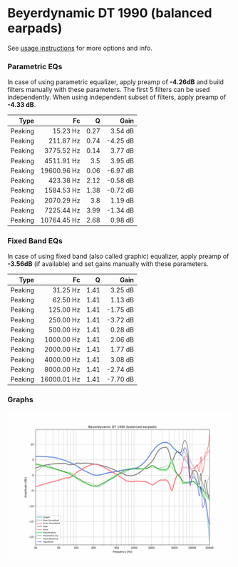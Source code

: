 # Beyerdynamic DT 1990 (balanced earpads)
See [usage instructions](https://github.com/jaakkopasanen/AutoEq#usage) for more options and info.

### Parametric EQs
In case of using parametric equalizer, apply preamp of **-4.26dB** and build filters manually
with these parameters. The first 5 filters can be used independently.
When using independent subset of filters, apply preamp of **-4.33 dB**.

| Type    | Fc          |    Q | Gain     |
|--------:|------------:|-----:|---------:|
| Peaking | 15.23 Hz    | 0.27 | 3.54 dB  |
| Peaking | 211.87 Hz   | 0.74 | -4.25 dB |
| Peaking | 3775.52 Hz  | 0.14 | 3.77 dB  |
| Peaking | 4511.91 Hz  | 3.5  | 3.95 dB  |
| Peaking | 19600.96 Hz | 0.06 | -6.97 dB |
| Peaking | 423.38 Hz   | 2.12 | -0.58 dB |
| Peaking | 1584.53 Hz  | 1.38 | -0.72 dB |
| Peaking | 2070.29 Hz  | 3.8  | 1.19 dB  |
| Peaking | 7225.44 Hz  | 3.99 | -1.34 dB |
| Peaking | 10764.45 Hz | 2.68 | 0.98 dB  |

### Fixed Band EQs
In case of using fixed band (also called graphic) equalizer, apply preamp of **-3.56dB**
(if available) and set gains manually with these parameters.

| Type    | Fc          |    Q | Gain     |
|--------:|------------:|-----:|---------:|
| Peaking | 31.25 Hz    | 1.41 | 3.25 dB  |
| Peaking | 62.50 Hz    | 1.41 | 1.13 dB  |
| Peaking | 125.00 Hz   | 1.41 | -1.75 dB |
| Peaking | 250.00 Hz   | 1.41 | -3.72 dB |
| Peaking | 500.00 Hz   | 1.41 | 0.28 dB  |
| Peaking | 1000.00 Hz  | 1.41 | 2.06 dB  |
| Peaking | 2000.00 Hz  | 1.41 | 1.77 dB  |
| Peaking | 4000.00 Hz  | 1.41 | 3.08 dB  |
| Peaking | 8000.00 Hz  | 1.41 | -2.74 dB |
| Peaking | 16000.01 Hz | 1.41 | -7.70 dB |

### Graphs
![](./Beyerdynamic%20DT%201990%20(balanced%20earpads).png)